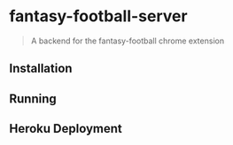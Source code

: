 # fantasy-football-server
> A backend for the fantasy-football chrome extension
## Installation

## Running



## Heroku Deployment
